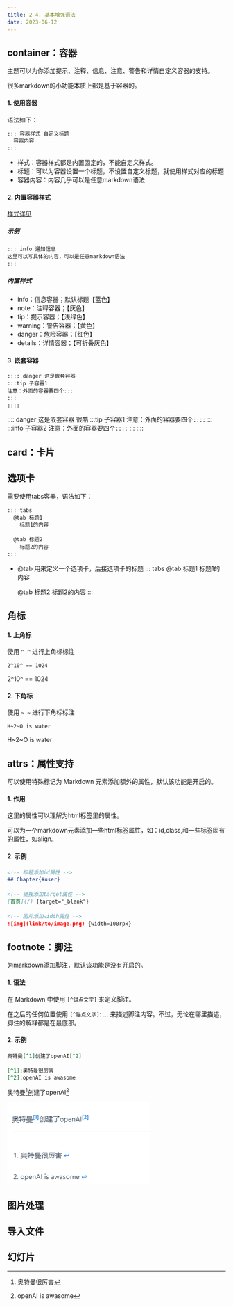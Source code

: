 ```yaml
---
title: 2-4. 基本增强语法
date: 2023-06-12
---
```

## container：容器
主题可以为你添加提示、注释、信息、注意、警告和详情自定义容器的支持。

很多markdown的小功能本质上都是基于容器的。

#### 1. 使用容器
语法如下：
```md
::: 容器样式 自定义标题
  容器内容
:::
```
- 样式：容器样式都是内置固定的，不能自定义样式。
- 标题：可以为容器设置一个标题，不设置自定义标题，就使用样式对应的标题
- 容器内容：内容几乎可以是任意markdown语法
#### 2. 内置容器样式
[样式详见](https://plugin-md-enhance.vuejs.press/zh/guide/container.html#%E6%BC%94%E7%A4%BA)

##### 示例
```md
::: info 通知信息
这里可以写具体的内容，可以是任意markdown语法
:::
```
##### 内置样式
- info：信息容器；默认标题【蓝色】
- note：注释容器；【灰色】
- tip：提示容器；【浅绿色】
- warning：警告容器；【黄色】
- danger：危险容器；【红色】
- details：详情容器；【可折叠灰色】

#### 3. 嵌套容器
```md
:::: danger 这是嵌套容器
:::tip 子容器1
注意：外面的容器要四个:::
:::
::::
```

:::: danger 这是嵌套容器
很酷
:::tip 子容器1
注意：外面的容器要四个`::::`
:::
:::info 子容器2
注意：外面的容器要四个`::::`
:::
::::


## card：卡片

## 选项卡
需要使用tabs容器，语法如下：
```md
::: tabs 
  @tab 标题1
    标题1的内容
    
  @tab 标题2
    标题2的内容
:::
```
- @tab 用来定义一个选项卡，后接选项卡的标题
::: tabs 
  @tab 标题1
    标题1的内容
    
  @tab 标题2
    标题2的内容
:::


## 角标
#### 1. 上角标
使用 `^ ^` 进行上角标标注
```md
2^10^ == 1024
```
2^10^ == 1024

#### 2. 下角标
使用 `~ ~` 进行下角标标注
```md
H~2~O is water
```
H~2~O is water

## attrs：属性支持
可以使用特殊标记为 Markdown 元素添加额外的属性，默认该功能是开启的。
#### 1. 作用
这里的属性可以理解为html标签里的属性。

可以为一个markdown元素添加一些html标签属性，如：id,class,和一些标签固有的属性，如align。

#### 2. 示例
```md
<!-- 标题添加id属性 -->
## Chapter{#user}

<!-- 链接添加target属性 -->
[首页](/) {target="_blank"}

<!-- 图片添加width属性 -->
![img](link/to/image.png) {width=100rpx}
```

## footnote：脚注
为markdown添加脚注，默认该功能是没有开启的。

#### 1. 语法
在 Markdown 中使用 `[^锚点文字]` 来定义脚注。

在之后的任何位置使用 `[^锚点文字]`: ... 来描述脚注内容。不过，无论在哪里描述，脚注的解释都是在最底部。

#### 2. 示例
```md
奥特曼[^1]创建了openAI[^2]

[^1]:奥特曼很厉害 
[^2]:openAI is awasome
```

奥特曼[^1]创建了openAI[^2]

[^1]:奥特曼很厉害 
[^2]:openAI is awasome

![2-4-2](/img/vue/vuepress/2-4-2.jpg)


## 图片处理



## 导入文件

## 幻灯片